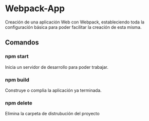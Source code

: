 # Webpack-App

Creación de una aplicación Web con Webpack, estableciendo toda la configuración básica
para poder facilitar la creación de esta misma.

## Comandos

### npm start
Inicia un servidor de desarrollo para poder trabajar.

### npm build
Construye o complia la aplicación ya terminada.

### npm delete
Elimina la carpeta de distrubución del proyecto